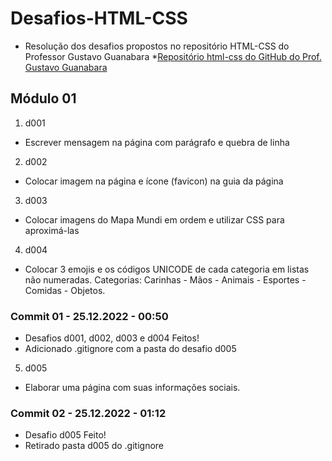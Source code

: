 # Desafios-HTML-CSS
* Resolução dos desafios propostos no repositório HTML-CSS do Professor Gustavo Guanabara
*[Repositório html-css do GitHub do Prof. Gustavo Guanabara](https://github.com/gustavoguanabara/html-css)

## Módulo 01

1. d001
* Escrever mensagem na página com parágrafo e quebra de linha
2. d002
* Colocar imagem na página e ícone (favicon) na guia da página
3. d003
* Colocar imagens do Mapa Mundi em ordem e utilizar CSS para aproximá-las
4. d004
* Colocar 3 emojis e os códigos UNICODE de cada categoria em listas não numeradas. Categorias: Carinhas - Mãos - Animais - Esportes - Comidas - Objetos.

### Commit 01 - 25.12.2022 - 00:50
* Desafios d001, d002, d003 e d004 Feitos!
* Adicionado .gitignore com a pasta do desafio d005

5. d005
* Elaborar uma página com suas informações sociais.

### Commit 02 - 25.12.2022 - 01:12
* Desafio d005 Feito!
* Retirado pasta d005 do .gitignore